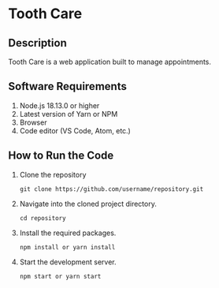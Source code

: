 # Tooth Care

## Description

Tooth Care is a web application built to manage appointments.

## Software Requirements

1. Node.js 18.13.0 or higher
2. Latest version of Yarn or NPM
3. Browser
4. Code editor (VS Code, Atom, etc.)

## How to Run the Code

1. Clone the repository
   ```
   git clone https://github.com/username/repository.git
   ```
2. Navigate into the cloned project directory.
   ```
   cd repository
   ```
3. Install the required packages.

   ```
   npm install or yarn install
   ```

4. Start the development server.
   ```
   npm start or yarn start
   ```
